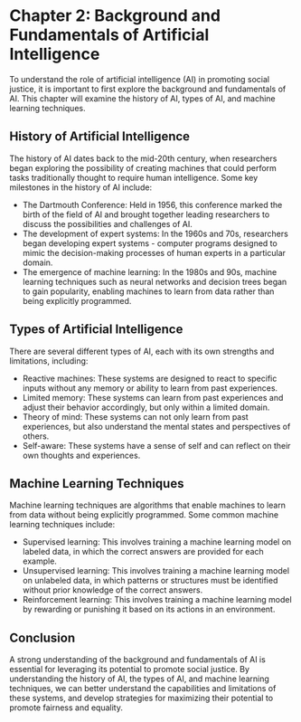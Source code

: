 Chapter 2: Background and Fundamentals of Artificial Intelligence
=================================================================

To understand the role of artificial intelligence (AI) in promoting social justice, it is important to first explore the background and fundamentals of AI. This chapter will examine the history of AI, types of AI, and machine learning techniques.

History of Artificial Intelligence
----------------------------------

The history of AI dates back to the mid-20th century, when researchers began exploring the possibility of creating machines that could perform tasks traditionally thought to require human intelligence. Some key milestones in the history of AI include:

* The Dartmouth Conference: Held in 1956, this conference marked the birth of the field of AI and brought together leading researchers to discuss the possibilities and challenges of AI.
* The development of expert systems: In the 1960s and 70s, researchers began developing expert systems - computer programs designed to mimic the decision-making processes of human experts in a particular domain.
* The emergence of machine learning: In the 1980s and 90s, machine learning techniques such as neural networks and decision trees began to gain popularity, enabling machines to learn from data rather than being explicitly programmed.

Types of Artificial Intelligence
--------------------------------

There are several different types of AI, each with its own strengths and limitations, including:

* Reactive machines: These systems are designed to react to specific inputs without any memory or ability to learn from past experiences.
* Limited memory: These systems can learn from past experiences and adjust their behavior accordingly, but only within a limited domain.
* Theory of mind: These systems can not only learn from past experiences, but also understand the mental states and perspectives of others.
* Self-aware: These systems have a sense of self and can reflect on their own thoughts and experiences.

Machine Learning Techniques
---------------------------

Machine learning techniques are algorithms that enable machines to learn from data without being explicitly programmed. Some common machine learning techniques include:

* Supervised learning: This involves training a machine learning model on labeled data, in which the correct answers are provided for each example.
* Unsupervised learning: This involves training a machine learning model on unlabeled data, in which patterns or structures must be identified without prior knowledge of the correct answers.
* Reinforcement learning: This involves training a machine learning model by rewarding or punishing it based on its actions in an environment.

Conclusion
----------

A strong understanding of the background and fundamentals of AI is essential for leveraging its potential to promote social justice. By understanding the history of AI, the types of AI, and machine learning techniques, we can better understand the capabilities and limitations of these systems, and develop strategies for maximizing their potential to promote fairness and equality.
